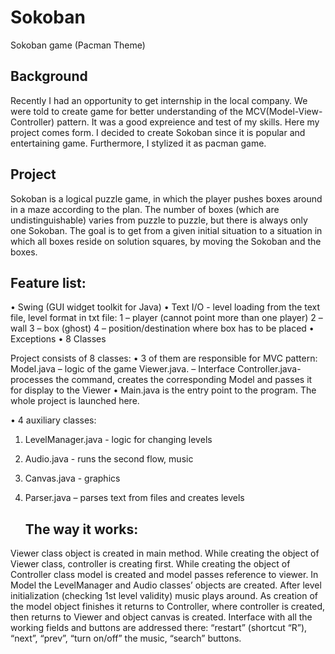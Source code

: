 # Sokoban
Sokoban game (Pacman Theme)

## Background
Recently I had an opportunity to get internship in the local company. 
We were told to create game for better understanding of the MCV(Model-View-Controller) pattern. 
It was a good expreience and test of my skills. 
Here my project comes form. I decided to create Sokoban since it is popular and entertaining game. 
Furthermore, I stylized it as pacman game.
  
## Project
Sokoban is a logical puzzle game, in which the player pushes boxes around in a maze according to the plan. 
The number of boxes (which are undistinguishable) varies from puzzle to puzzle, but there is always only one Sokoban. 
The goal is to get from a given initial situation to a situation in which all boxes reside on solution squares, by moving the Sokoban and the boxes.


## Feature list:
•	Swing (GUI widget toolkit for Java)
•	Text I/O - level loading from the text file, level format in txt file: 
1 – player (cannot point more than one player)
2 – wall
3 – box (ghost)
4 – position/destination where box has to be placed
•	Exceptions
•	8 Classes 


Project consists of 8 classes:
•	3 of them are responsible for MVC pattern:  
 Model.java – logic of the game
 Viewer.java. – Interface
 Controller.java-  processes the command, creates the corresponding Model and passes it for display to the Viewer
•	Main.java is the entry point to the program. The whole project is launched here.


•	4 auxiliary classes: 
1) LevelManager.java - logic for changing levels
2) Audio.java -  runs the second flow, music 
3) Canvas.java - graphics 
4) Parser.java – parses text from files and creates levels

  
	## The way it works:
Viewer class object is created in main method. While creating the object of Viewer class, controller is creating first. 
While creating the object of Controller class model is created and model passes reference to viewer. In Model the LevelManager and Audio classes’ objects are created. 
After level initialization (checking 1st level validity) music plays around. 
As creation of the model object finishes it returns to Controller, where controller is created, then returns to Viewer and object canvas is created.
Interface with all the working fields and buttons are addressed there: “restart” (shortcut “R”), “next”, “prev”, “turn on/off” the music, “search” buttons.

